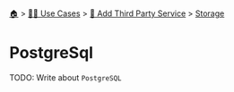 <!--startTocHeader-->
[🏠](../../../README.md) > [👷🏽 Use Cases](../../README.md) > [🥉 Add Third Party Service](../README.md) > [Storage](README.md)
# PostgreSql
<!--endTocHeader-->
TODO: Write about `PostgreSQL`
<!--startTocSubTopic-->
<!--endTocSubTopic-->